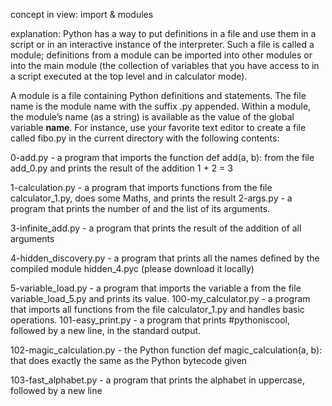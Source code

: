 concept in view: import & modules

explanation:
Python has a way to put definitions in a file and use them in a script or in an interactive instance of the interpreter.
 Such a file is called a module; definitions from a module can be imported into other modules or into the main module
(the collection of variables that you have access to in a script executed at the top level and in calculator mode).

A module is a file containing Python definitions and statements. The file name is the module name with the suffix .py
 appended. Within a module, the module’s name (as a string) is available as the value of the global variable __name__.
For instance, use your favorite text editor to create a file called fibo.py in the current directory with the following contents: 

0-add.py - a program that imports the function def add(a, b): from the file add_0.py and prints
the result of the addition 1 + 2 = 3

1-calculation.py - a program that imports functions from the file calculator_1.py, does some Maths,
		 and prints the result
2-args.py - a program that prints the number of and the list of its arguments.

3-infinite_add.py -  a program that prints the result of the addition of all arguments 

4-hidden_discovery.py -  a program that prints all the names defined by the compiled module
			 hidden_4.pyc (please download it locally)

5-variable_load.py - a program that imports the variable a from the file variable_load_5.py and
		     prints its value.
100-my_calculator.py - a program that imports all functions from the file calculator_1.py and
		       handles basic operations.
101-easy_print.py - a program that prints #pythoniscool, followed by a new line, in the standard output.

102-magic_calculation.py - the Python function def magic_calculation(a, b): that does exactly the same as the Python bytecode given

103-fast_alphabet.py -  a program that prints the alphabet in uppercase, followed by a new line
